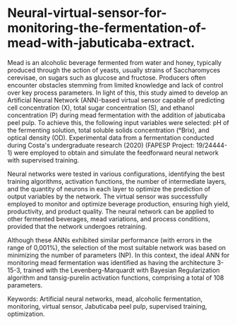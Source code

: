 # Neural-virtual-sensor-for-monitoring-the-fermentation-of-mead-with-jabuticaba-extract.


  Mead is an alcoholic beverage fermented from water and honey, typically produced through the action of yeasts, usually strains of Saccharomyces cerevisae, 
on sugars such as glucose and fructose. Producers often encounter obstacles stemming from limited knowledge and lack of control over key process parameters. 
In light of this, this study aimed to develop an Artificial Neural Network (ANN)-based virtual sensor capable of predicting cell concentration (X), total sugar 
concentration (S), and ethanol concentration (P) during mead fermentation with the addition of jabuticaba peel pulp. To achieve this, the following input variables 
were selected: pH of the fermenting solution, total soluble solids concentration (°Brix), and optical density (OD). Experimental data from a fermentation 
conducted during Costa's undergraduate research (2020) (FAPESP Project: 19/24444-1) were employed to obtain and simulate the feedforward neural network with supervised
training.

  Neural networks were tested in various configurations, identifying the best training algorithms, activation functions, the number of intermediate layers, and the quantity 
of neurons in each layer to optimize the prediction of output variables by the network. The virtual sensor was successfully employed to monitor and optimize beverage 
production, ensuring high yield, productivity, and product quality. The neural network can be applied to other fermented beverages, mead variations, and process conditions,
provided that the network undergoes retraining.

  Although these ANNs exhibited similar performance (with errors in the range of 0,001%), the selection of the most suitable network was based on minimizing the number of 
parameters (NP). In this context, the ideal ANN for monitoring mead fermentation was identified as having the architecture 3-15-3, trained with the Levenberg-Marquardt with
Bayesian Regularization algorithm and tansig-purelin activation functions, comprising a total of 108 parameters.



Keywords: Artificial neural networks, mead, alcoholic fermentation, monitoring, virtual sensor, Jabuticaba peel pulp, supervised training, optimization.
